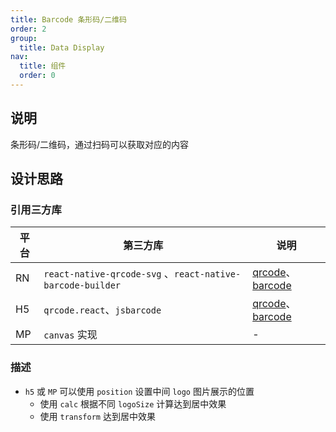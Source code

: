 ```yaml
---
title: Barcode 条形码/二维码
order: 2
group:
  title: Data Display
nav:
  title: 组件
  order: 0
---
```


## 说明

条形码/二维码，通过扫码可以获取对应的内容

## 设计思路

### 引用三方库

| 平台 | 第三方库                                                    | 说明                                                         |
| ---- | ----------------------------------------------------------- | ------------------------------------------------------------ |
| RN   | `react-native-qrcode-svg` 、`react-native-barcode-builder` | [qrcode](https://www.npmjs.com/package/qrcode.react)、[barcode](https://www.npmjs.com/package/jsbarcode) |
| H5   | `qrcode.react`、`jsbarcode`                                 | [qrcode](https://www.npmjs.com/package/qrcode.react)、[barcode](https://www.npmjs.com/package/jsbarcode) |
| MP   | `canvas` 实现                                               | -                                                            |

### 描述

- `h5` 或 `MP` 可以使用 `position` 设置中间 `logo` 图片展示的位置
  - 使用 `calc` 根据不同 `logoSize` 计算达到居中效果
  - 使用 `transform` 达到居中效果
